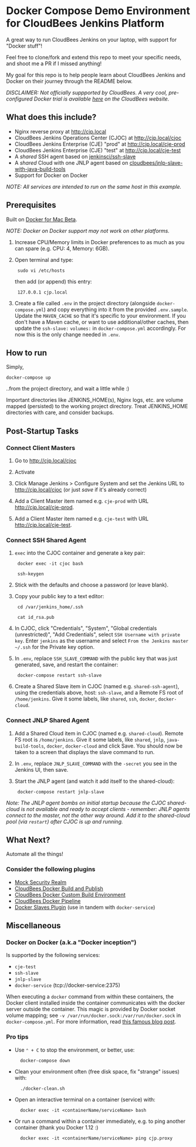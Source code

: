 # Docker Compose Demo Environment for CloudBees Jenkins Platform

A great way to run CloudBees Jenkins on your laptop, with support for "Docker stuff"!

Feel free to clone/fork and extend this repo to meet your specific needs, and shoot me a PR if I missed anything!

My goal for this repo is to help people learn about CloudBees Jenkins and Docker on their journey through the README below.

*DISCLAIMER: Not officially suppported by CloudBees. A very cool, pre-configured Docker trial is available [here](https://www.cloudbees.com/get-started) on the CloudBees website.*

## What does this include?
* Nginx reverse proxy at http://cjp.local
* CloudBees Jenkins Operations Center (CJOC) at http://cjp.local/cjoc
* CloudBees Jenkins Enterprise (CJE) "prod" at http://cjp.local/cje-prod
* CloudBees Jenkins Enterprise (CJE) "test" at http://cjp.local/cje-test
* A *shared* SSH agent based on [jenkinsci/ssh-slave](https://hub.docker.com/r/jenkinsci/ssh-slave/)
* A *shared* Cloud with one JNLP agent based on [cloudbees/jnlp-slave-with-java-build-tools](https://hub.docker.com/r/cloudbees/jnlp-slave-with-java-build-tools/)
* Support for Docker on Docker

*NOTE: All services are intended to run on the same host in this example.*

## Prerequisites

Built on [Docker for Mac Beta](https://blog.docker.com/2016/03/docker-for-mac-windows-beta/).

*NOTE: Docker on Docker support may not work on other platforms.*

1. Increase CPU/Memory limits in Docker preferences to as much as you can spare (e.g. CPU: 4, Memory: 6GB).

2. Open terminal and type:

        sudo vi /etc/hosts

    then add (or append) this entry:

        127.0.0.1 cjp.local

3. Create a file called ``.env`` in the project directory (alongside ``docker-compose.yml``) and copy everything into it from the provided ``.env.sample``. Update the ``MAVEN_CACHE`` so that it's specific to your environment. If you don't have a Maven cache, or want to use additional/other caches, then update the ``ssh-slave:`` ``volumes:`` in ``docker-compose.yml`` accordingly. For now this is the only change needed in ``.env``.

## How to run

Simply,

    docker-compose up

..from the project directory, and wait a little while :)

Important directories like JENKINS_HOME(s), Nginx logs, etc. are volume mapped (persisted) to the working project directory. Treat JENKINS_HOME directories with care, and consider backups.

## Post-Startup Tasks

### Connect Client Masters

1. Go to http://cjp.local/cjoc

2. Activate

3. Click Manage Jenkins > Configure System and set the Jenkins URL to http://cjp.local/cjoc (or just _save_ if it's already correct)

4. Add a Client Master item named e.g. ``cje-prod`` with URL http://cjp.local/cje-prod.

5. Add a Client Master item named e.g. ``cje-test`` with URL  http://cjp.local/cje-test.

### Connect SSH Shared Agent

1. `` exec `` into the CJOC container and generate a key pair:

        docker exec -it cjoc bash

        ssh-keygen

2. Stick with the defaults and choose a password (or leave blank).

3. Copy your public key to a text editor:

        cd /var/jenkins_home/.ssh

        cat id_rsa.pub

4. In CJOC, click "Credentials", "System", "Global credentials (unrestricted)", "Add Credentials", select ``SSH Username with private key``. Enter ``jenkins`` as the username and select ``From the Jenkins master ~/.ssh`` for the Private key option.

5. In ``.env``, replace ``SSH_SLAVE_COMMAND`` with the public key that was just generated, save, and restart the container:

        docker-compose restart ssh-slave

6. Create a Shared Slave item in CJOC (named e.g. ``shared-ssh-agent``), using the credentials above, host: ``ssh-slave``, and a Remote FS root of ``/home/jenkins``. Give it some labels, like ``shared``, ``ssh``, ``docker``, ``docker-cloud``.

### Connect JNLP Shared Agent

1. Add a Shared Cloud item in CJOC (named e.g. `` shared-cloud ``). Remote FS root is ``/home/jenkins``. Give it some labels, like ``shared``, ``jnlp``, ``java-build-tools``, ``docker``, ``docker-cloud`` and click Save. You should now be taken to a screen that displays the slave command to run.

2. In ``.env``, replace ``JNLP_SLAVE_COMMAND`` with the ``-secret`` you see in the Jenkins UI, then save.

3. Start the JNLP agent (and watch it add itself to the shared-cloud):

        docker-compose restart jnlp-slave

*Note: The JNLP agent bombs on initial startup because the CJOC shared-cloud is not available and ready to accept clients - remember: JNLP agents connect to the master, not the other way around. Add it to the shared-cloud pool (via ``restart``) after CJOC is up and running.*

## What Next?

Automate all the things!

### Consider the following plugins

* [Mock Security Realm](https://wiki.jenkins-ci.org/display/JENKINS/Mock+Security+Realm+Plugin)
* [CloudBees Docker Build and Publish](https://wiki.jenkins-ci.org/display/JENKINS/CloudBees+Docker+Build+and+Publish+plugin)
* [CloudBees Docker Custom Build Environment](https://wiki.jenkins-ci.org/display/JENKINS/CloudBees+Docker+Custom+Build+Environment+Plugin)
* [CloudBees Docker Pipeline](https://wiki.jenkins-ci.org/display/JENKINS/CloudBees+Docker+Pipeline+Plugin)
* [Docker Slaves Plugin](https://wiki.jenkins-ci.org/display/JENKINS/Docker+Slaves+Plugin) (use in tandem with ``docker-service``)

## Miscellaneous

### Docker on Docker (a.k.a "Docker inception")

Is supported by the following services:

* ``cje-test``
* ``ssh-slave``
* ``jnlp-slave``
* ``docker-service`` (tcp://docker-service:2375)

When executing a ``docker`` command from within these containers, the Docker client installed inside the container communicates with the  docker server outside the container. This magic is provided by Docker socket volume mapping; see ``-v /var/run/docker.sock:/var/run/docker.sock`` in ``docker-compose.yml``. For more information, read [this famous blog post](https://jpetazzo.github.io/2015/09/03/do-not-use-docker-in-docker-for-ci/).

### Pro tips

* Use ``⌃ + C`` to stop the environment, or better, use:

        docker-compose down

* Clean your environment often (free disk space, fix "strange" issues) with:

        ./docker-clean.sh

* Open an interactive terminal on a container (service) with:

        docker exec -it <containerName/serviceName> bash

* Or run a command within a container immediately, e.g. to ping another container (thank you Docker 1.12 :)

        docker exec -it <containerName/serviceName> ping cjp.proxy

